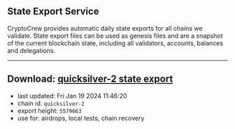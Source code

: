 ## State Export Service
CryptoCrew provides automatic daily state exports for all chains we validate. State export files can be used as genesis files and are a snapshot of the current blockchain state, including all validators, accounts, balances and delegations.

---
**Download: [quicksilver-2 state export](https://dl.ccvalidators.com/SERVICE/quicksilver/quicksilver-2_export_5579663.json)**
---

- last updated: Fri Jan 19 2024 11:46:20
- chain id: `quicksilver-2`
- export height: `5579663`
- use for: airdrops, local tests, chain recovery
